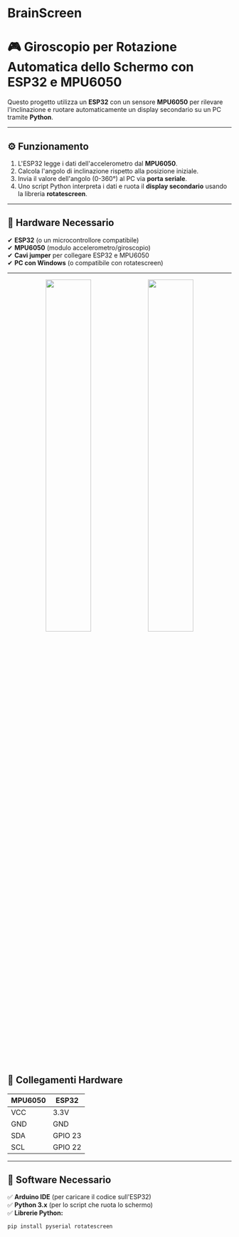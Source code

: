 # BrainScreen
# 🎮 Giroscopio per Rotazione Automatica dello Schermo con ESP32 e MPU6050  


Questo progetto utilizza un **ESP32** con un sensore **MPU6050** per rilevare l'inclinazione e ruotare automaticamente un display secondario su un PC tramite **Python**.  

---

## ⚙️ **Funzionamento**
1. L'ESP32 legge i dati dell'accelerometro dal **MPU6050**.
2. Calcola l'angolo di inclinazione rispetto alla posizione iniziale.
3. Invia il valore dell'angolo (0-360°) al PC via **porta seriale**.
4. Uno script Python interpreta i dati e ruota il **display secondario** usando la libreria **rotatescreen**.  

---

## 🔧 **Hardware Necessario**
✔ **ESP32** (o un microcontrollore compatibile)  
✔ **MPU6050** (modulo accelerometro/giroscopio)  
✔ **Cavi jumper** per collegare ESP32 e MPU6050  
✔ **PC con Windows** (o compatibile con rotatescreen)  

---

<p align="center">
  <img src="https://github.com/user-attachments/assets/b3913331-2456-45cd-a2f6-21d497c1056a" width="45%">
  <img src="https://github.com/user-attachments/assets/ff63bc57-4a64-4fe7-b55d-6787d77b4cf5" width="45%">
</p>

## 🔌 **Collegamenti Hardware**
| **MPU6050** | **ESP32** |
|------------|----------|
| VCC        | 3.3V     |
| GND        | GND      |
| SDA        | GPIO 23  |
| SCL        | GPIO 22  |

---

## 💾 **Software Necessario**
✅ **Arduino IDE** (per caricare il codice sull'ESP32)  
✅ **Python 3.x** (per lo script che ruota lo schermo)  
✅ **Librerie Python:**  
   ```bash
   pip install pyserial rotatescreen
